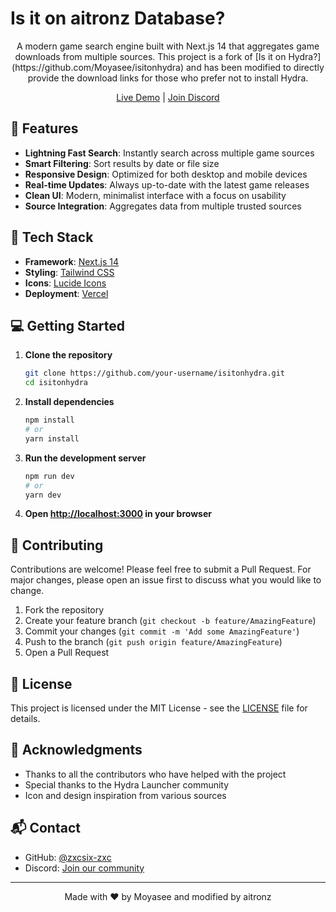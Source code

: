 # Is it on aitronz Database?

<div align="center">
  A modern game search engine built with Next.js 14 that aggregates game downloads from multiple sources. This project is a fork of [Is it on Hydra?](https://github.com/Moyasee/isitonhydra) and has been modified to directly provide the download links for those who prefer not to install Hydra.
  
  [Live Demo](https://isitonaitronzdatabase.vercel.app) | [Join Discord](https://discord.gg/hydralaunchercommunity)
</div>

## 🌟 Features

- **Lightning Fast Search**: Instantly search across multiple game sources
- **Smart Filtering**: Sort results by date or file size
- **Responsive Design**: Optimized for both desktop and mobile devices
- **Real-time Updates**: Always up-to-date with the latest game releases
- **Clean UI**: Modern, minimalist interface with a focus on usability
- **Source Integration**: Aggregates data from multiple trusted sources

## 🚀 Tech Stack

- **Framework**: [Next.js 14](https://nextjs.org/)
- **Styling**: [Tailwind CSS](https://tailwindcss.com/)
- **Icons**: [Lucide Icons](https://lucide.dev/)
- **Deployment**: [Vercel](https://vercel.com)

## 💻 Getting Started

1. **Clone the repository**
   ```bash
   git clone https://github.com/your-username/isitonhydra.git
   cd isitonhydra
   ```

2. **Install dependencies**
   ```bash
   npm install
   # or
   yarn install
   ```

3. **Run the development server**
   ```bash
   npm run dev
   # or
   yarn dev
   ```

4. **Open [http://localhost:3000](http://localhost:3000) in your browser**

## 🤝 Contributing

Contributions are welcome! Please feel free to submit a Pull Request. For major changes, please open an issue first to discuss what you would like to change.

1. Fork the repository
2. Create your feature branch (`git checkout -b feature/AmazingFeature`)
3. Commit your changes (`git commit -m 'Add some AmazingFeature'`)
4. Push to the branch (`git push origin feature/AmazingFeature`)
5. Open a Pull Request

## 📄 License

This project is licensed under the MIT License - see the [LICENSE](LICENSE) file for details.

## 👏 Acknowledgments

- Thanks to all the contributors who have helped with the project
- Special thanks to the Hydra Launcher community
- Icon and design inspiration from various sources

## 📬 Contact

- GitHub: [@zxcsix-zxc](https://github.com/aitronz)
- Discord: [Join our community](https://discord.gg/hydralaunchercommunity)

---

<div align="center">
  Made with ❤️ by Moyasee and modified by aitronz
</div>
